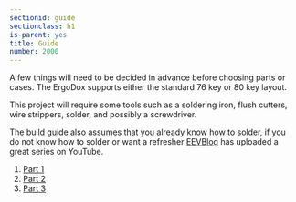 ```yaml
---
sectionid: guide
sectionclass: h1
is-parent: yes
title: Guide
number: 2000
---
```

A few things will need to be decided in advance before choosing parts or cases. The ErgoDox supports either the standard 76 key or 80 key layout.

This project will require some tools such as a soldering iron, flush cutters, wire strippers, solder, and possibly a screwdriver.

The build guide also assumes that you already know how to solder, if you do not know how to solder or want a refresher [EEVBlog](http://www.eevblog.com) has uploaded a great series on YouTube.
1. [Part 1](https://www.youtube.com/watch?v=J5Sb21qbpEQ)
2. [Part 2](https://www.youtube.com/watch?v=fYz5nIHH0iY)
3. [Part 3](https://www.youtube.com/watch?v=b9FC9fAlfQE)


